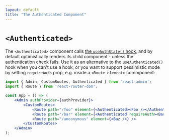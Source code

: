 ```yaml
---
layout: default
title: "The Authenticated Component"
---
```


# `<Authenticated>`

The `<Authenticated>` component calls [the `useAuthState()` hook](./useAuthState.md), and by default optimistically renders its child component - unless the authentication check fails. Use it as an alternative to the `useAuthenticated()` hook when you can't use a hook, or you want to support pessimistic mode by setting `requireAuth` prop, e.g. inside a `<Route element>` commponent:

```jsx
import { Admin, CustomRoutes, Authenticated } from 'react-admin';
import { Route } from 'react-router-dom';

const App = () => (
    <Admin authProvider={authProvider}>
        <CustomRoutes>
            <Route path="/foo" element={<Authenticated><Foo /></Authenticated>} />
            <Route path="/bar" element={<Authenticated requireAuth><Bar /></Authenticated>} />
            <Route path="/anoonymous" element={<Baz />} />
        </CustomRoutes>
    </Admin>
);
```
